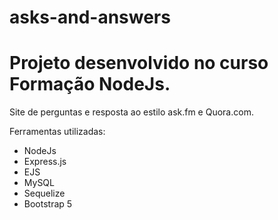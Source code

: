 # asks-and-answers
# Projeto desenvolvido no curso Formação NodeJs.
Site de perguntas e resposta ao estilo ask.fm e Quora.com.

Ferramentas utilizadas:

* NodeJs
* Express.js
* EJS
* MySQL
* Sequelize
* Bootstrap 5
